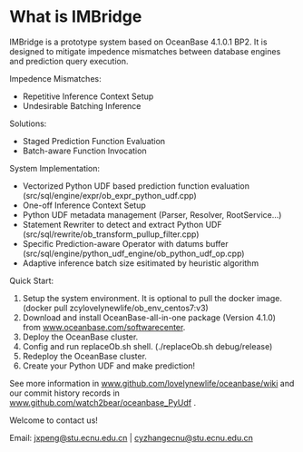 # What is IMBridge

IMBridge is a prototype system based on OceanBase 4.1.0.1 BP2. It is designed to mitigate impedence mismatches between database engines and prediction query execution.

Impedence Mismatches:

* Repetitive Inference Context Setup
* Undesirable Batching Inference

Solutions:

* Staged Prediction Function Evaluation
* Batch-aware Function Invocation

System Implementation:

* Vectorized Python UDF based prediction function evaluation (src/sql/engine/expr/ob_expr_python_udf.cpp)
* One-off Inference Context Setup
* Python UDF metadata management (Parser, Resolver, RootService...)
* Statement Rewriter to detect and extract Python UDF (src/sql/rewrite/ob_transform_pullup_filter.cpp)
* Specific Prediction-aware Operator with datums buffer (src/sql/engine/python_udf_engine/ob_python_udf_op.cpp)
* Adaptive inference batch size esitimated by heuristic algorithm

Quick Start:

1. Setup the system environment. It is optional to pull the docker image. (docker pull zcylovelynewlife/ob_env_centos7:v3)
2. Download and install OceanBase-all-in-one package (Version 4.1.0) from www.oceanbase.com/softwarecenter.
3. Deploy the OceanBase cluster.
4. Config and run replaceOb.sh shell. (./replaceOb.sh debug/release)
5. Redeploy the OceanBase cluster.
6. Create your Python UDF and make prediction!

See more information in www.github.com/lovelynewlife/oceanbase/wiki and our commit history records in www.github.com/watch2bear/oceanbase_PyUdf .

Welcome to contact us!

Email: <jxpeng@stu.ecnu.edu.cn> | <cyzhangecnu@stu.ecnu.edu.cn>

